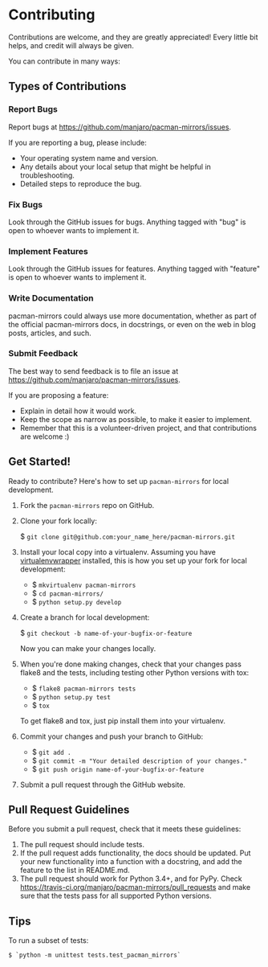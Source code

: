 # Contributing

Contributions are welcome, and they are greatly appreciated! Every
little bit helps, and credit will always be given.

You can contribute in many ways:

## Types of Contributions

### Report Bugs

Report bugs at https://github.com/manjaro/pacman-mirrors/issues.

If you are reporting a bug, please include:
- Your operating system name and version.
- Any details about your local setup that might be helpful in troubleshooting.
- Detailed steps to reproduce the bug.

### Fix Bugs

Look through the GitHub issues for bugs. Anything tagged with "bug"
is open to whoever wants to implement it.

### Implement Features

Look through the GitHub issues for features. Anything tagged with "feature"
is open to whoever wants to implement it.

### Write Documentation

pacman-mirrors could always use more documentation, whether as part of the
official pacman-mirrors docs, in docstrings, or even on the web in blog posts,
articles, and such.

### Submit Feedback

The best way to send feedback is to file an issue at https://github.com/manjaro/pacman-mirrors/issues.

If you are proposing a feature:
- Explain in detail how it would work.
- Keep the scope as narrow as possible, to make it easier to implement.
- Remember that this is a volunteer-driven project, and that contributions
  are welcome :)

## Get Started!

Ready to contribute? Here's how to set up `pacman-mirrors` for local development.

1. Fork the `pacman-mirrors` repo on GitHub.
2. Clone your fork locally:

    $ `git clone git@github.com:your_name_here/pacman-mirrors.git`

3. Install your local copy into a virtualenv. Assuming you have [virtualenvwrapper](https://virtualenvwrapper.readthedocs.io/en/latest/) installed, this is how you set up your fork for local development:
    - $ `mkvirtualenv pacman-mirrors`
    - $ `cd pacman-mirrors/`
    - $ `python setup.py develop`

4. Create a branch for local development:

    $ `git checkout -b name-of-your-bugfix-or-feature`

   Now you can make your changes locally.

5. When you're done making changes, check that your changes pass flake8 and the tests, including testing other Python versions with tox:
    - $ `flake8 pacman-mirrors tests`
    - $ `python setup.py test`
    - $ `tox`

    To get flake8 and tox, just pip install them into your virtualenv.

6. Commit your changes and push your branch to GitHub:
    - $ `git add .`
    - $ `git commit -m "Your detailed description of your changes."`
    - $ `git push origin name-of-your-bugfix-or-feature`

7. Submit a pull request through the GitHub website.

## Pull Request Guidelines

Before you submit a pull request, check that it meets these guidelines:

1. The pull request should include tests.
2. If the pull request adds functionality, the docs should be updated. Put
   your new functionality into a function with a docstring, and add the
   feature to the list in README.md.
3. The pull request should work for Python 3.4+, and for PyPy. Check
   https://travis-ci.org/manjaro/pacman-mirrors/pull_requests
   and make sure that the tests pass for all supported Python versions.

## Tips

To run a subset of tests:

    $ `python -m unittest tests.test_pacman_mirrors`
